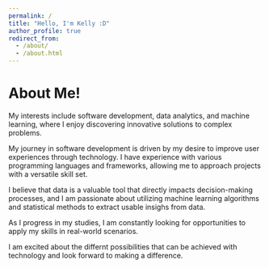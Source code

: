 ```yaml
---
permalink: /
title: "Hello, I'm Kelly :D"
author_profile: true
redirect_from: 
  - /about/
  - /about.html
---
```


About Me! 
======
My interests include software development, data analytics, and machine learning, where I enjoy discovering innovative solutions to complex problems. 

My journey in software development is driven by my desire to improve user experiences through technology. 
I have experience with various programming languages and frameworks, allowing me to approach projects with a versatile skill set. 

I believe that data is a valuable tool that directly impacts decision-making processes, and I am passionate about utilizing machine learning algorithms and statistical methods to extract usable insighs from data. 

As I progress in my studies, I am constantly looking for opportunities to apply my skills in real-world scenarios.

I am excited about the differnt possibilities that can be achieved with technology and look forward to making a difference. 

